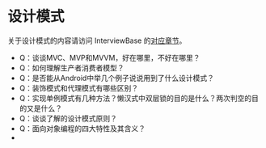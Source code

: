 # 设计模式

关于设计模式的内容请访问 InterviewBase 的[对应章节](https://wenhaiz.gitbook.io/interviewbase/software-engineering/design-pattern)。

* Q：谈谈MVC、MVP和MVVM，好在哪里，不好在哪里？
* Q：如何理解生产者消费者模型？
* Q：是否能从Android中举几个例子说说用到了什么设计模式？
* Q：装饰模式和代理模式有哪些区别？
* Q：实现单例模式有几种方法？懒汉式中双层锁的目的是什么？两次判空的目的又是什么？
* Q：谈谈了解的设计模式原则？
* Q：面向对象编程的四大特性及其含义？
* 
